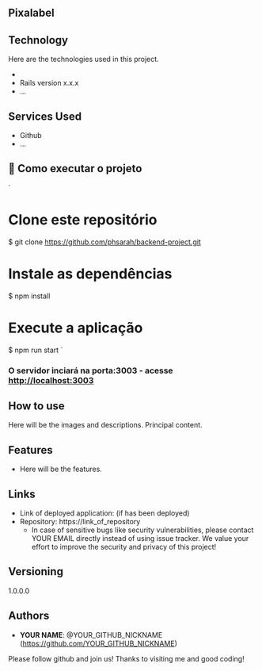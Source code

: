 ## Pixalabel
 

 
 
## Technology 
 
Here are the technologies used in this project.
 
* 
* Rails version x.x.x
* ...
 
 
## Services Used
 
* Github
* ...
 
 
## :rocket: Como executar o projeto

`
 # Clone este repositório
$ git clone <https://github.com/phsarah/backend-project.git>

 # Instale as dependências
$ npm install

 # Execute a aplicação 
$ npm run start
`


### O servidor inciará na porta:3003 - acesse <http://localhost:3003>
 
## How to use
 
Here will be the images and descriptions. Principal content.
 
 
## Features
 
  - Here will be the features.
 
 
## Links
 
  - Link of deployed application: (if has been deployed)
  - Repository: https://link_of_repository
    - In case of sensitive bugs like security vulnerabilities, please contact
      YOUR EMAIL directly instead of using issue tracker. We value your effort
      to improve the security and privacy of this project!
 
 
## Versioning
 
1.0.0.0
 
 
## Authors
 
* **YOUR NAME**: @YOUR_GITHUB_NICKNAME (https://github.com/YOUR_GITHUB_NICKNAME)
 
 
Please follow github and join us!
Thanks to visiting me and good coding!

